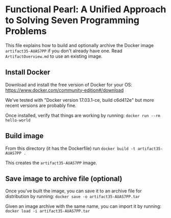 # Functional Pearl: A Unified Approach to Solving Seven Programming Problems

This file explains how to build and optionally archive the Docker image `artifact35-AUAS7PP` if you don't already have one.  Read `ArtifactOverview.md` to use an existing image.


## Install Docker

Download and install the free version of Docker for your OS: https://www.docker.com/community-edition#/download

We've tested with "Docker version 17.03.1-ce, build c6d412e" but more recent versions are probably fine.

Once installed, verify that things are working by running: `docker run --rm hello-world`


## Build image

From this directory (it has the Dockerfile) run `docker build -t artifact35-AUAS7PP .`

This creates the `artifact35-AUAS7PP` image.


## Save image to archive file (optional)

Once you've built the image, you can save it to an archive file for distribution by running: `docker save -o artifact35-AUAS7PP.tar`

Given an image archive with the same name, you can import it by running: `docker load -i artifact35-AUAS7PP.tar`
